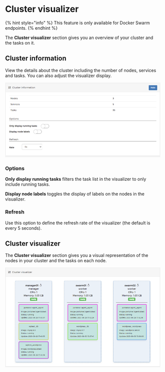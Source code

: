 # Cluster visualizer

{% hint style="info" %}
This feature is only available for Docker Swarm endpoints.
{% endhint %}

The **Cluster visualizer** section gives you an overview of your cluster and the tasks on it. 

## Cluster information

View the details about the cluster including the number of nodes, services and tasks. You can also adjust the visualizer display.

![](../../../.gitbook/assets/cluster-vis-1.png)

### Options

**Only display running tasks** filters the task list in the visualizer to only include running tasks. 

**Display node labels** toggles the display of labels on the nodes in the visualizer.

### Refresh

Use this option to define the refresh rate of the visualizer \(the default is every 5 seconds\).

## Cluster visualizer

The **Cluster visualizer** section gives you a visual representation of the nodes in your cluster and the tasks on each node. 

![](../../../.gitbook/assets/cluster-vis-2.png)




